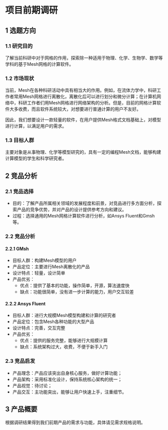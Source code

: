# 项目前期调研

## 1 选题方向

### 1.1 研究目的

了解当前科研中对于网格的作用，探索除一种适用于物理、化学、生物学、数学等学科的基于Mesh网格的计算软件。

### 1.2 市场现状

当前，Mesh在各种科研活动中具有相当大的作用。例如，在流体力学中，科研工作者常用Mesh网格进行离散化，离散化后可以进行划分和微分计算；在计算机网络中，科研工作者们用Mesh网格进行网络架构的分析。但是，目前的网格计算软件大多收费，而且软件系统较大，对想要进行普通计算的用户不友好。

因此，我们想要设计一款轻量的软件，在用户提供Mesh格式文档基础上，对模型进行计算，以满足用户的需求。

### 1.3 目标人群

主要对象是从事物理、化学等模型研究的，具有一定的编程Mesh文档，能够构建计算模型的学生和科学研究者。

## 2 竞品分析

### 2.1 竞品选择

* 目的：了解产品所属相关领域的发展程度和前景，对竞品进行多方面分析，探索产品的竞争优势，并对产品的设计提供参考方向和建议。
* 过程：选择通用的Mesh网格计算软件进行分析，如Ansys Fluent和Gmsh等。

### 2.2 竞品分析

#### 2.2.1 GMsh

* 目标人群：构建Mesh模型的用户
* 产品定位：主要进行Mesh离散化的产品
* 设计特点：轻量，设计简单
* 产品优劣：
  * 优点：提供了基本的功能，操作简单，开源，算法速度快
  * 缺点：功能很简单，没有进一步计算的能力，用户交互较差

#### 2.2.2 Ansys Fluent

* 目标人群：进行大规模Mesh模型构建和计算的研究者
* 产品定位：包含Mesh各种功能的大型产品
* 设计特点：完善，交互完整
* 产品优劣：
  * 优点：提供的服务完整，能够进行大规模计算
  * 缺点：系统架构过大，收费，不便于新手入门

### 2.3 竞品启发

* 产品理念：产品应该突出自身核心服务，做好计算功能；
* 产品架构：采用标准化设计，保持系统核心架构的统一；
* 产品视觉：待讨论；
* 产品交互：主功能突出，能够让用户快速上手，注重细节。

## 3 产品概要

根据调研结果得到我们前期产品的需求与功能，具体请见需求规格说明。
